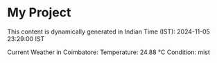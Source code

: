 # My Project

This content is dynamically generated in Indian Time (IST): 2024-11-05 23:29:00 IST


Current Weather in Coimbatore:
Temperature: 24.88 °C
Condition: mist
